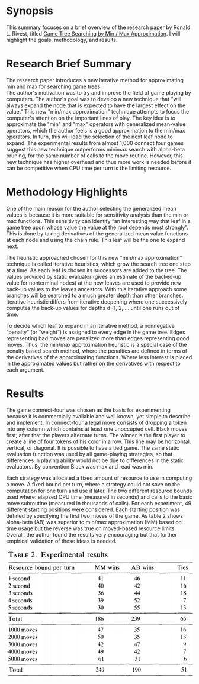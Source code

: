  # Synopsis 
This summary focuses on a brief overview of the research paper by Ronald L. Rivest, titled [Game Tree Searching by Min / Max Approximation](https://people.csail.mit.edu/rivest/pubs/Riv87c.pdf).  I will highlight the goals, methodology, and results.   

# Research Brief Summary 
The research paper introduces a new iterative method for approximating min and max for searching game trees.  
The author's motivation was to try and improve the field of game playing by computers.    The author's goal was to develop a new technique that "will always expand the node that is expected to have the largest effect on the value."   This new "min/max approximation" technique attempts to focus the computer's attention on the important lines of play.  The key idea is to approximate the "min" and "max" operators with generalized mean-value operators, which the author feels is a good approximation to the min/max operators.  In turn, this will lead the selection of the next leaf node to expand.  The experimental results from almost 1,000 connect four games suggest this new technique outperforms minimax search with alpha-beta pruning, for the same number of calls to the move routine.  However, this new technique has higher overhead and thus more work is needed before it can be competitive when CPU time per turn is the limiting resource.   

# Methodology Highlights 
One of the main reason for the author selecting the generalized mean values is because it is more suitable for sensitivity analysis than the min or max functions.
This sensitivity can identify “an interesting way that leaf in a game tree upon whose value the value at the root depends most strongly”. This is done by taking derivatives of the generalized mean value functions at each node and using the chain rule.  This leaf will be the one to expand next.   

The heuristic approached chosen for this new "min/max approximation" technique is called iterative heuristics, which grow the search tree one step at a time.
As each leaf is chosen its successors are added to the tree.  The values provided by static evaluator (gives an estimate of the backed-up value for nonterminal nodes) at the new leaves are used to provide new back-up values to the leaves ancestors.  With this iterative approach some branches will be searched to a much greater depth than other branches.  Iterative heuristic differs from iterative deepening where one successively computes the back-up values for depths d=1, 2,…. until one runs out of time.   

To decide which leaf to expand in an iterative method, a nonnegative “penalty” (or “weight”) is assigned to every edge in the game tree.
Edges representing bad moves are penalized more than edges representing good moves.   Thus, the min/max approximation heuristic is a special case of the penalty based search method, where the penalties are defined in terms of the derivatives of the approximating functions.  Where less interest is placed in the approximated values but rather on the derivatives with respect to each argument.    

# Results 
The game connect-four was chosen as the basis for experimenting because it is commercially available and well known, yet simple to describe and implement.
In connect-four a legal move consists of dropping a token into any column which contains at least one unoccupied cell.  Black moves first; after that the players alternate turns. The winner is the first player to create a line of four tokens of his color in a row. This line may be horizontal, vertical, or diagonal. It is possible to have a tied game. 
The same static evaluation function was used by all game-playing strategies, so that differences in playing ability would not be due to differences in the static evaluators.  By convention Black was max and read was min.

Each strategy was allocated a fixed amount of resource to use in computing a move.  A fixed bound per turn, where a strategy could not save on the computation 
for one turn and use it later.    The two different resource bounds used where: elapsed CPU time (measured in seconds) and calls to the basic move subroutine (measured in thousands of calls). 
For each experiment, 49 different starting positions were considered.  Each starting position was defined by specifying the first two moves of the game.  As table 2 shows alpha-beta (AB) was superior to min/max approximation (MM) based on time usage but the reverse was true on moved-based resource limits.  Overall, the author found the results very encouraging but that further empirical validation of these ideas is needed. 

![Results Table](images/resulttable.png)  
